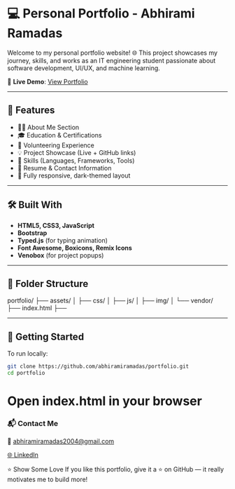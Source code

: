 # 💻 Personal Portfolio - Abhirami Ramadas

Welcome to my personal portfolio website! 🌐 This project showcases my journey, skills, and works as an IT engineering student passionate about software development, UI/UX, and machine learning.

🔗 **Live Demo**: [View Portfolio](https://abhiramiramadas.github.io/portfolio)

---

## 📌 Features

- 🧑‍💼 About Me Section
- 🎓 Education & Certifications
- 💼 Volunteering Experience
- 💡 Project Showcase (Live + GitHub links)
- 🧠 Skills (Languages, Frameworks, Tools)
- 📄 Resume & Contact Information
- 🌙 Fully responsive, dark-themed layout

---

## 🛠️ Built With

- **HTML5, CSS3, JavaScript**
- **Bootstrap**
- **Typed.js** (for typing animation)
- **Font Awesome, Boxicons, Remix Icons**
- **Venobox** (for project popups)

---

## 📁 Folder Structure

portfolio/ ├── assets/ │ ├── css/ │ ├── js/ │ ├── img/ │ └── vendor/ ├── index.html ├──


---

## 🚀 Getting Started

To run locally:

```bash
git clone https://github.com/abhiramiramadas/portfolio.git
cd portfolio
```
# Open index.html in your browser

### 📬 Contact Me
📧 abhiramiramadas2004@gmail.com

[🌐 LinkedIn](https://www.linkedin.com/in/abhiramiramadas)

⭐️ Show Some Love
If you like this portfolio, give it a ⭐️ on GitHub — it really motivates me to build more!
